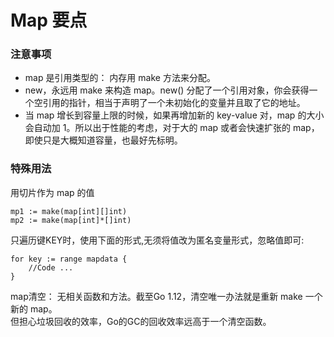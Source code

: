 # Map 要点

### 注意事项

* map 是引用类型的： 内存用 make 方法来分配。
* new，永远用 make 来构造 map。new() 分配了一个引用对象，你会获得一个空引用的指针，相当于声明了一个未初始化的变量并且取了它的地址。
* 当 map 增长到容量上限的时候，如果再增加新的 key-value 对，map 的大小会自动加 1。所以出于性能的考虑，对于大的 map 或者会快速扩张的 map，即使只是大概知道容量，也最好先标明。

### 特殊用法

用切片作为 map 的值
```
mp1 := make(map[int][]int)
mp2 := make(map[int]*[]int)
```

只遍历键KEY时，使用下面的形式,无须将值改为匿名变量形式，忽略值即可:  
```
for key := range mapdata {
    //Code ...
}
```

map清空：
无相关函数和方法。截至Go 1.12，清空唯一办法就是重新 make 一个新的 map。  
但担心垃圾回收的效率，Go的GC的回收效率远高于一个清空函数。








